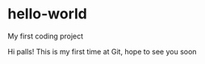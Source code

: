 # hello-world
My first coding project

Hi palls!
This is my first time at Git, hope to see you soon
